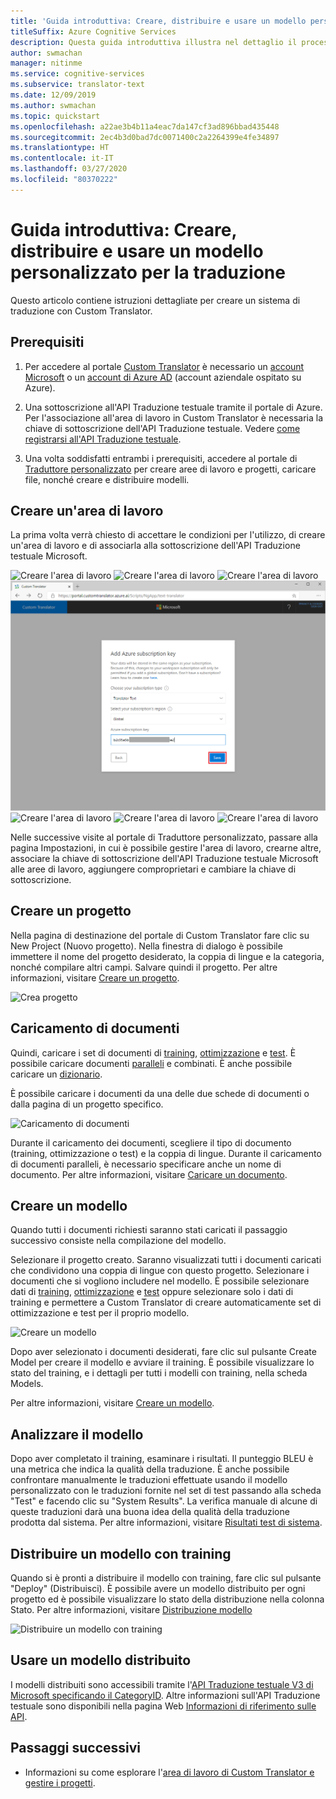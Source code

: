 ```yaml
---
title: 'Guida introduttiva: Creare, distribuire e usare un modello personalizzato - Traduttore personalizzato'
titleSuffix: Azure Cognitive Services
description: Questa guida introduttiva illustra nel dettaglio il processo di creazione di un sistema di traduzione con Custom Translator.
author: swmachan
manager: nitinme
ms.service: cognitive-services
ms.subservice: translator-text
ms.date: 12/09/2019
ms.author: swmachan
ms.topic: quickstart
ms.openlocfilehash: a22ae3b4b11a4eac7da147cf3ad896bbad435448
ms.sourcegitcommit: 2ec4b3d0bad7dc0071400c2a2264399e4fe34897
ms.translationtype: HT
ms.contentlocale: it-IT
ms.lasthandoff: 03/27/2020
ms.locfileid: "80370222"
---
```

# <a name="quickstart-build-deploy-and-use-a-custom-model-for-translation"></a>Guida introduttiva: Creare, distribuire e usare un modello personalizzato per la traduzione

Questo articolo contiene istruzioni dettagliate per creare un sistema di traduzione con Custom Translator.

## <a name="prerequisites"></a>Prerequisiti

1. Per accedere al portale [Custom Translator](https://portal.customtranslator.azure.ai) è necessario un [account Microsoft](https://signup.live.com) o un [account di Azure AD](https://docs.microsoft.com/azure/active-directory/fundamentals/active-directory-whatis) (account aziendale ospitato su Azure).

2. Una sottoscrizione all'API Traduzione testuale tramite il portale di Azure. Per l'associazione all'area di lavoro in Custom Translator è necessaria la chiave di sottoscrizione dell'API Traduzione testuale. Vedere [come registrarsi all'API Traduzione testuale](https://docs.microsoft.com/azure/cognitive-services/translator/translator-text-how-to-signup).

3. Una volta soddisfatti entrambi i prerequisiti, accedere al portale di [Traduttore personalizzato](https://portal.customtranslator.azure.ai) per creare aree di lavoro e progetti, caricare file, nonché creare e distribuire modelli.

## <a name="create-a-workspace"></a>Creare un'area di lavoro

La prima volta verrà chiesto di accettare le condizioni per l'utilizzo, di creare un'area di lavoro e di associarla alla sottoscrizione dell'API Traduzione testuale Microsoft.

![Creare l'area di lavoro](media/quickstart/terms-of-service.png)
![Creare l'area di lavoro](media/quickstart/create-workspace-1.png)
![Creare l'area di lavoro](media/quickstart/create-workspace-2.png)
![Creare l'area di lavoro](media/quickstart/create-workspace-3.png)
![Creare l'area di lavoro](media/quickstart/create-workspace-4.png)
![Creare l'area di lavoro](media/quickstart/create-workspace-5.png)
![Creare l'area di lavoro](media/quickstart/create-workspace-6.png)

Nelle successive visite al portale di Traduttore personalizzato, passare alla pagina Impostazioni, in cui è possibile gestire l'area di lavoro, crearne altre, associare la chiave di sottoscrizione dell'API Traduzione testuale Microsoft alle aree di lavoro, aggiungere comproprietari e cambiare la chiave di sottoscrizione.

## <a name="create-a-project"></a>Creare un progetto

Nella pagina di destinazione del portale di Custom Translator fare clic su New Project (Nuovo progetto). Nella finestra di dialogo è possibile immettere il nome del progetto desiderato, la coppia di lingue e la categoria, nonché compilare altri campi. Salvare quindi il progetto. Per altre informazioni, visitare [Creare un progetto](how-to-create-project.md).

![Crea progetto](media/quickstart/ct-how-to-create-project.png)


## <a name="upload-documents"></a>Caricamento di documenti

Quindi, caricare i set di documenti di [training](training-and-model.md#training-document-type-for-custom-translator), [ottimizzazione](training-and-model.md#tuning-document-type-for-custom-translator) e [test](training-and-model.md#testing-dataset-for-custom-translator). È possibile caricare documenti [paralleli](what-are-parallel-documents.md) e combinati. È anche possibile caricare un [dizionario](what-is-dictionary.md).

È possibile caricare i documenti da una delle due schede di documenti o dalla pagina di un progetto specifico.

![Caricamento di documenti](media/quickstart/ct-how-to-upload.png)

Durante il caricamento dei documenti, scegliere il tipo di documento (training, ottimizzazione o test) e la coppia di lingue. Durante il caricamento di documenti paralleli, è necessario specificare anche un nome di documento. Per altre informazioni, visitare [Caricare un documento](how-to-upload-document.md).

## <a name="create-a-model"></a>Creare un modello

Quando tutti i documenti richiesti saranno stati caricati il passaggio successivo consiste nella compilazione del modello.

Selezionare il progetto creato. Saranno visualizzati tutti i documenti caricati che condividono una coppia di lingue con questo progetto. Selezionare i documenti che si vogliono includere nel modello. È possibile selezionare dati di [training](training-and-model.md#training-document-type-for-custom-translator), [ottimizzazione](training-and-model.md#tuning-document-type-for-custom-translator) e [test](training-and-model.md#testing-dataset-for-custom-translator) oppure selezionare solo i dati di training e permettere a Custom Translator di creare automaticamente set di ottimizzazione e test per il proprio modello.

![Creare un modello](media/quickstart/ct-how-to-train.png)

Dopo aver selezionato i documenti desiderati, fare clic sul pulsante Create Model per creare il modello e avviare il training. È possibile visualizzare lo stato del training, e i dettagli per tutti i modelli con training, nella scheda Models.

Per altre informazioni, visitare [Creare un modello](how-to-train-model.md).

## <a name="analyze-your-model"></a>Analizzare il modello

Dopo aver completato il training, esaminare i risultati. Il punteggio BLEU è una metrica che indica la qualità della traduzione. È anche possibile confrontare manualmente le traduzioni effettuate usando il modello personalizzato con le traduzioni fornite nel set di test passando alla scheda "Test" e facendo clic su "System Results". La verifica manuale di alcune di queste traduzioni darà una buona idea della qualità della traduzione prodotta dal sistema. Per altre informazioni, visitare [Risultati test di sistema](how-to-view-system-test-results.md).

## <a name="deploy-a-trained-model"></a>Distribuire un modello con training

Quando si è pronti a distribuire il modello con training, fare clic sul pulsante "Deploy" (Distribuisci). È possibile avere un modello distribuito per ogni progetto ed è possibile visualizzare lo stato della distribuzione nella colonna Stato. Per altre informazioni, visitare [Distribuzione modello](how-to-view-system-test-results.md#deploy-a-model)

![Distribuire un modello con training](media/quickstart/ct-how-to-deploy.png)

## <a name="use-a-deployed-model"></a>Usare un modello distribuito

I modelli distribuiti sono accessibili tramite l'[API Traduzione testuale V3 di Microsoft specificando il CategoryID](https://docs.microsoft.com/azure/cognitive-services/translator/reference/v3-0-translate?tabs=curl). Altre informazioni sull'API Traduzione testuale sono disponibili nella pagina Web [Informazioni di riferimento sulle API](https://docs.microsoft.com/azure/cognitive-services/translator/reference/v3-0-reference).

## <a name="next-steps"></a>Passaggi successivi

- Informazioni su come esplorare l'[area di lavoro di Custom Translator e gestire i progetti](workspace-and-project.md).
